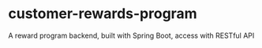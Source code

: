 # customer-rewards-program
A reward program backend, built with Spring Boot, access with RESTful API
